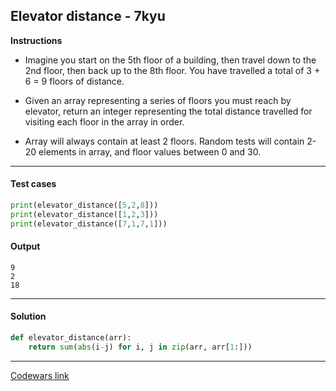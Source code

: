 ## Elevator distance - 7kyu

**Instructions**

- Imagine you start on the 5th floor of a building, then travel down to the 2nd floor, then back up to the 8th floor. You have travelled a total of 3 + 6 = 9 floors of distance.

- Given an array representing a series of floors you must reach by elevator, return an integer representing the total distance travelled for visiting each floor in the array in order.

- Array will always contain at least 2 floors. Random tests will contain 2-20 elements in array, and floor values between 0 and 30.

---

#### Test cases

```python
print(elevator_distance([5,2,8]))
print(elevator_distance([1,2,3]))
print(elevator_distance([7,1,7,1]))
```

#### Output

```
9
2
18
```

---

#### Solution

```python
def elevator_distance(arr):
    return sum(abs(i-j) for i, j in zip(arr, arr[1:]))
```

---

[Codewars link](https://www.codewars.com/kata/59f061773e532d0c87000d16)
